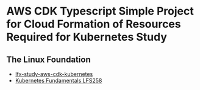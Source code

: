 # AWS CDK Typescript Simple Project for Cloud Formation of Resources Required for Kubernetes Study
## The Linux Foundation
* [lfx-study-aws-cdk-kubernetes](https://github.com/aventinesolutions/lfx-study-aws-cdk-kubernetes)
* [Kubernetes Fundamentals LFS258](https://trainingportal.linuxfoundation.org/courses/kubernetes-fundamentals-lfs258)